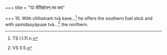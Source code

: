 +++
title = "10 वीतिहोत्रन् त्वा कव"

+++
10. With vītihotraṁ tvā kave...[^1] he offers the southern fuel stick and with samidasyāyuṣe tvā...[^2] the northern.  

[^1]: TS I.1.11.n.  

[^2]: VS II.5.
